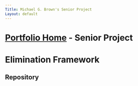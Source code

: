 ```yaml
---
Title: Michael G. Brown's Senior Project
Layout: default
---
```

# [Portfolio Home](https://mgeorgebrown89.github.io/CS-Portfolio/) - Senior Project
# Elimination Framework

## Repository

